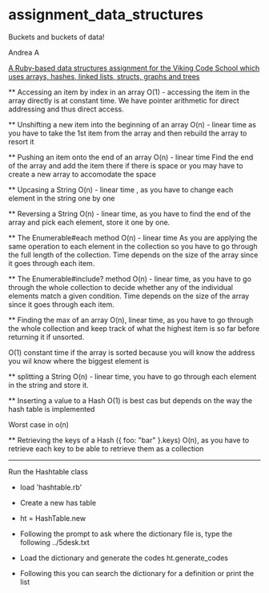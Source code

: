 # assignment_data_structures
Buckets and buckets of data!

Andrea A

[A Ruby-based data structures assignment for the Viking Code School which uses arrays, hashes, linked lists, structs, graphs and trees](http://www.vikingcodeschool.com)

** Accessing an item by index in an array
O(1) - accessing the item in the array directly is at constant time. We have pointer arithmetic for direct addressing and thus direct access.

** Unshifting a new item into the beginning of an array
O(n) - linear time as you have to take the 1st item from the array 
and then rebuild the array to resort it

** Pushing an item onto the end of an array 
O(n) - linear time 
Find the end of the array and add the item there if there is space or you may have to create a new array to accomodate the space

** Upcasing a String
O(n) - linear time , as you have to change each element in the string one by one

** Reversing a String
O(n) - linear time, as you have to find the end of the array and pick each element, store it one by one.

** The Enumerable#each method
O(n) - linear time
As you are applying the same operation to each element in the collection so you have to go through the full length of the collection. Time depends on the size of the array since it goes through each item.

** The Enumerable#include? method
O(n) - linear time, as you have to go through the whole collection to decide whether any of the individual elements match a given condition. Time depends on the size of the array since it goes through each item.

** Finding the max of an array
O(n), linear time, as you have to go through the whole collection and keep track of what the highest item is so far before returning it if unsorted.

O(1) constant time if the array is sorted because you will know the address you wil know where the biggest element is


** splitting a String
O(n) - linear time, you have to go through each element in the string and store it.

** Inserting a value to a Hash
O(1) is best cas but depends on the way the hash table is implemented

Worst case in o(n)

** Retrieving the keys of a Hash ({ foo: "bar" }.keys)
O(n), as you have to retrieve each key to be able to retrieve them as a collection

*********************************************

Run the Hashtable class

- load 'hashtable.rb'

- Create a new has table 
-  ht = HashTable.new

- Following the prompt to ask where the dictionary file is, type the following
../5desk.txt

- Load the dictionary and generate the codes
ht.generate_codes

 - Following this you can search the dictionary for a definition or print the list


